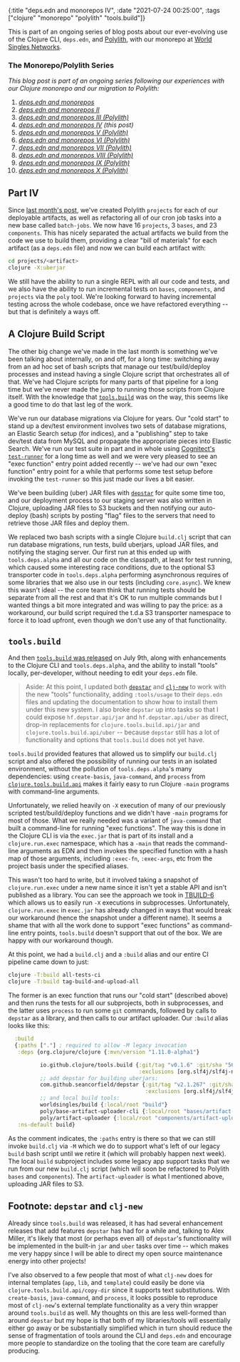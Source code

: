 {:title "deps.edn and monorepos IV",
 :date "2021-07-24 00:25:00",
 :tags ["clojure" "monorepo" "polylith" "tools.build"]}

This is part of an ongoing series of blog posts about our ever-evolving use of the Clojure CLI,
`deps.edn`, and [Polylith](https://polylith.gitbook.io/), with our monorepo at
[World Singles Networks](https://worldsinglesnetworks.com).<!--more-->

### The Monorepo/Polylith Series

_This blog post is part of an ongoing series following our experiences with our Clojure monorepo and our migration to Polylith:_

1. _[deps.edn and monorepos](https://corfield.org/blog/2021/02/23/deps-edn-monorepo/)_
2. _[deps.edn and monorepos II](https://corfield.org/blog/2021/04/21/deps-edn-monorepo-2/)_
3. _[deps.edn and monorepos III (Polylith)](https://corfield.org/blog/2021/06/06/deps-edn-monorepo-3/)_
4. _[deps.edn and monorepos IV](https://corfield.org/blog/2021/07/21/deps-edn-monorepo-4/) (this post)_
5. _[deps.edn and monorepos V (Polylith)](https://corfield.org/blog/2021/08/25/deps-edn-monorepo-5/)_
6. _[deps.edn and monorepos VI (Polylith)](https://corfield.org/blog/2021/10/01/deps-edn-monorepo-6/)_
7. _[deps.edn and monorepos VII (Polylith)](https://corfield.org/blog/2021/10/13/deps-edn-monorepo-7/)_
8. _[deps.edn and monorepos VIII (Polylith)](https://corfield.org/blog/2021/11/28/deps-edn-monorepo-8/)_
9. _[deps.edn and monorepos IX (Polylith)](https://corfield.org/blog/2022/11/05/deps-edn-monorepo-9/)_
10. _[deps.edn and monorepos X (Polylith)](https://corfield.org/blog/2022/12/07/deps-edn-monorepo-10/)_

## Part IV

Since [last month's post](/blog/2021/06/06/deps-edn-monorepo-3/), we've created Polylith `projects`
for each of our deployable artifacts, as well as refactoring all of our cron job tasks into a new
base called `batch-jobs`. We now have 16 `projects`, 3 `bases`, and 23 `components`. This has
nicely separated the actual artifacts we build from the code we use to build them, providing a
clear "bill of materials" for each artifact (as a `deps.edn` file) and now we can build each artifact with:

```bash
cd projects/<artifact>
clojure -X:uberjar
```

We still have the ability to run a single REPL with all our code and tests, and we also
have the ability to run incremental tests on `bases`, `components`, and `projects` via
the `poly` tool. We're looking forward to having incremental testing across the whole
codebase, once we have refactored everything -- but that is definitely a ways off.

## A Clojure Build Script

The other big change we've made in the last month is something we've been talking about
internally, on and off, for a long time: switching away from an ad hoc set of bash scripts
that manage our test/build/deploy processes and instead having a single Clojure script
that orchestrates all of that. We've had Clojure scripts for many parts of that pipeline
for a long time but we've never made the jump to running those scripts from Clojure itself.
With the knowledge that [`tools.build`](https://github.com/clojure/tools.build) was on the
way, this seems like a good time to do that last leg of the work.

We've run our database migrations via Clojure for years. Our "cold start" to stand up a
dev/test environment involves two sets of database migrations, an Elastic Search setup
(for indices), and a "publishing" step to take dev/test data from MySQL and propagate
the appropriate pieces into Elastic Search. We've run our test suite in part and in whole
using [Cognitect's `test-runner`](https://github.com/cognitect-labs/test-runner) for a
long time as well and we were very pleased to see an "exec function" entry point added
recently -- we've had our own "exec function" entry point for a while that performs
some test setup before invoking the `test-runner` so this just made our lives a bit easier.

We've been building (uber) JAR files with [`depstar`](https://github.com/seancorfield/depstar)
for quite some time too, and our deployment process to our staging server was also written
in Clojure, uploading JAR files to S3 buckets and then notifying our auto-deploy (bash) scripts
by posting "flag" files to the servers that need to retrieve those JAR files and deploy them.

We replaced two bash scripts with a single Clojure `build.clj` script that can run database
migrations, run tests, build uberjars, upload JAR files, and notifying the staging server.
Our first run at this ended up with `tools.deps.alpha` and all our code on the classpath,
at least for test running, which caused some interesting race conditions, due to the optional
S3 transporter code in `tools.deps.alpha` performing asynchronous requires of some libraries
that we also use in our tests (including `core.async`). We knew this wasn't ideal -- the core
team think that running tests should be separate from all the rest and that it's OK to run
multiple commands but I wanted things a bit more integrated and was willing to pay the price:
as a workaround, our build script required the t.d.a S3 transporter namespace to force it to
load upfront, even though we don't use any of that functionality.

## `tools.build`

And then [`tools.build` was released](https://clojure.org/news/2021/07/09/source-libs-builds) on
July 9th, along with enhancements to the Clojure CLI and `tools.deps.alpha`, and the ability to
install "tools" locally, per-developer, without needing to edit your `deps.edn` file.

> Aside: At this point, I updated both [`depstar`](https://github.com/seancorfield/depstar) and [`clj-new`](https://github.com/seancorfield/clj-new) to work with the new "tools" functionality, adding `:tools/usage` to their `deps.edn` files and updating the documentation to show how to install them under this new system. I also broke `depstar` up into tasks so that I could expose `hf.depstar.api/jar` and `hf.depstar.api/uber` as direct, drop-in replacements for `clojure.tools.build.api/jar` and `clojure.tools.build.api/uber` -- because `depstar` still has a lot of functionality and options that `tools.build` does not yet have.

`tools.build` provided features that allowed us to simplify our `build.clj` script and also offered
the possibility of running our tests in an isolated environment, without the pollution of `tools.deps.alpha`'s
many dependencies: using `create-basis`, `java-command`, and `process` from
[`clojure.tools.build.api`](https://clojure.github.io/tools.build/clojure.tools.build.api.html) makes it
fairly easy to run Clojure `-main` programs with command-line arguments.

Unfortunately, we relied heavily on `-X` execution of many of our previously scripted test/build/deploy
functions and we didn't have `-main` programs for most of those. What we really needed was a variant of
`java-command` that built a command-line for running "exec functions". The way this is done in the Clojure
CLI is via the `exec.jar` that is part of its install and a `clojure.run.exec` namespace, which has a
`-main` that reads the command-line arguments as EDN and then invokes the specified function with a
hash map of those arguments, including `:exec-fn`, `:exec-args`, etc from the project basis under the
specified aliases.

This wasn't too hard to write, but it involved taking a snapshot of `clojure.run.exec` under a new name
since it isn't yet a stable API and isn't published as a library. You can see the approach we took in
[TBUILD-6](https://clojure.atlassian.net/browse/TBUILD-6) which allows us to easily run `-X` executions
in subprocesses. Unfortunately, `clojure.run.exec` in `exec.jar` has already changed in ways that would
break our workaround (hence the snapshot under a different name). It seems a shame that with all the
work done to support "exec functions" as command-line entry points, `tools.build` doesn't support that
out of the box. We are happy with our workaround though.

At this point, we had a `build.clj` and a `:build` alias and our entire CI pipeline came down to just:

```bash
clojure -T:build all-tests-ci
clojure -T:build tag-build-and-upload-all
```

The former is an exec function that runs our "cold start" (described above) and then runs the tests for all our
subprojects, both in subprocesses, and the latter uses `process` to run some `git` commands, followed by calls
to `depstar` as a library, and then calls to our artifact uploader. Our `:build` alias looks like this:

```clojure
  :build
  {:paths ["."] ; required to allow -M legacy invocation
   :deps {org.clojure/clojure {:mvn/version "1.11.0-alpha1"}

          io.github.clojure/tools.build {:git/tag "v0.1.6" :git/sha "5636e61"
                                         :exclusions [org.slf4j/slf4j-nop]}
          ;; add depstar for building uberjars:
          com.github.seancorfield/depstar {:git/tag "v2.1.267" :git/sha "1a45f79"
                                           :exclusions [org.slf4j/slf4j-nop]}
          ;; and local build tools:
          worldsingles/build {:local/root "build"}
          poly/base-artifact-uploader-cli {:local/root "bases/artifact-uploader-cli"}
          poly/artifact-uploader {:local/root "components/artifact-uploader"}}
   :ns-default build}
```

As the comment indicates, the `:paths` entry is there so that we can still invoke `build.clj` via `-M` which we
do to support what's left of our legacy `build` bash script until we retire it (which will probably happen next week).
The local `build` subproject includes some legacy app support tasks that we run from our new `build.clj` script
(which will soon be refactored to Polylith `bases` and `components`). The `artifact-uploader` is what I mentioned
above, uploading JAR files to S3.

## Footnote: `depstar` and `clj-new`

Already since `tools.build` was released, it has had several enhancement releases that add features `depstar` has had for a while and,
talking to Alex Miller, it's likely that most (or perhaps even all) of `depstar`'s functionality will be implemented in
the built-in `jar` and `uber` tasks over time -- which makes me very happy since I will be able to direct my open source
maintenance energy into other projects!

I've also observed to a few people that most of what `clj-new` does for internal templates (`app`, `lib`, and `template`)
could easily be done via `clojure.tools.build.api/copy-dir` since it supports text substitutions. With `create-basis`,
`java-command`, and `process`, it looks possible to reproduce most of `clj-new`'s external template functionality as a
very thin wrapper around `tools.build` as well. My thoughts on this are less well-formed than around `depstar` but my
hope is that both of my libraries/tools will essentially either go away or be substantially simplified which in turn
should reduce the sense of fragmentation of tools around the CLI and `deps.edn` and encourage more people to standardize
on the tooling that the core team are carefully producing.
